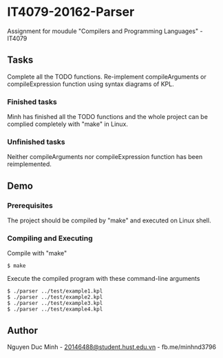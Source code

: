 # IT4079-20162-Parser
Assignment for moudule "Compilers and Programming Languages" - IT4079
## Tasks
Complete all the TODO functions.
Re-implement compileArguments or compileExpression function using syntax diagrams of KPL.
### Finished tasks
Minh has finished all the TODO functions and the whole project can be complied completely with "make" in Linux.
### Unfinished tasks
Neither compileArguments nor compileExpression function has been reimplemented.
## Demo
### Prerequisites
The project should be compiled by "make" and executed on Linux shell.
### Compiling and Executing
Compile with "make"
```
$ make
```
Execute the compiled program with these command-line arguments
```
$ ./parser ../test/example1.kpl
$ ./parser ../test/example2.kpl
$ ./parser ../test/example3.kpl
$ ./parser ../test/example4.kpl
```
## Author
Nguyen Duc Minh - 20146488@student.hust.edu.vn - fb.me/minhnd3796
